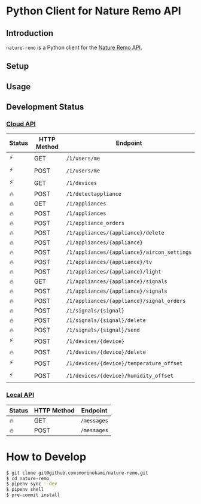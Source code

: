 # Python Client for Nature Remo API

## Introduction

`nature-remo` is a Python client for the [Nature Remo API](https://developer.nature.global/).

## Setup

## Usage

## Development Status

### [Cloud API](https://swagger.nature.global/)

Status | HTTP Method | Endpoint
--- | --- | ---
⚡️ | GET | `/1/users/me`
⚡️ | POST | `/1/users/me`
⚡️ | GET | `/1/devices`
🔥 | POST | `/1/detectappliance`
🔥 | GET | `/1/appliances`
🔥 | POST | `/1/appliances`
🔥 | POST | `/1/appliance_orders`
🔥 | POST | `/1/appliances/{appliance}/delete`
🔥 | POST | `/1/appliances/{appliance}`
🔥 | POST | `/1/appliances/{appliance}/aircon_settings`
🔥 | POST | `/1/appliances/{appliance}/tv`
🔥 | POST | `/1/appliances/{appliance}/light`
🔥 | GET | `/1/appliances/{appliance}/signals`
🔥 | POST | `/1/appliances/{appliance}/signals`
🔥 | POST | `/1/appliances/{appliance}/signal_orders`
🔥 | POST | `/1/signals/{signal}`
🔥 | POST | `/1/signals/{signal}/delete`
🔥 | POST | `/1/signals/{signal}/send`
⚡️ | POST | `/1/devices/{device}`
🔥 | POST | `/1/devices/{device}/delete`
⚡️ | POST | `/1/devices/{device}/temperature_offset`
⚡️ | POST | `/1/devices/{device}/humidity_offset`

### [Local API](https://local.swagger.nature.global/)

Status | HTTP Method | Endpoint
--- | --- | ---
🔥 | GET | `/messages`
🔥 | POST | `/messages`

# How to Develop

```sh
$ git clone git@github.com:morinokami/nature-remo.git
$ cd nature-remo
$ pipenv sync --dev
$ pipenv shell
$ pre-commit install
```

